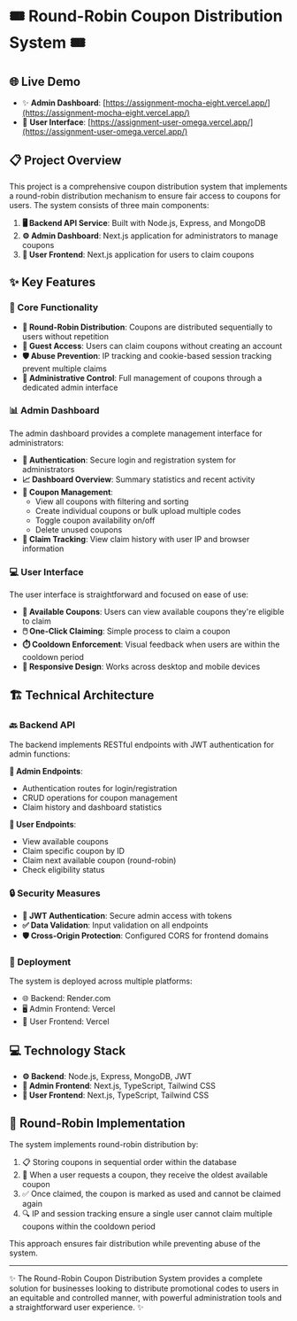 # 🎟️ Round-Robin Coupon Distribution System 🎟️

## 🌐 Live Demo

- ✨ **Admin Dashboard**: [https://assignment-mocha-eight.vercel.app/](https://assignment-mocha-eight.vercel.app/)
- 🎁 **User Interface**: [https://assignment-user-omega.vercel.app/](https://assignment-user-omega.vercel.app/)

## 📋 Project Overview

This project is a comprehensive coupon distribution system that implements a round-robin distribution mechanism to ensure fair access to coupons for users. The system consists of three main components:

1. **🖥️ Backend API Service**: Built with Node.js, Express, and MongoDB
2. **⚙️ Admin Dashboard**: Next.js application for administrators to manage coupons
3. **👤 User Frontend**: Next.js application for users to claim coupons

## ✨ Key Features

### 🔄 Core Functionality

- **🔁 Round-Robin Distribution**: Coupons are distributed sequentially to users without repetition
- **🚪 Guest Access**: Users can claim coupons without creating an account
- **🛡️ Abuse Prevention**: IP tracking and cookie-based session tracking prevent multiple claims
- **🔐 Administrative Control**: Full management of coupons through a dedicated admin interface

### 📊 Admin Dashboard

The admin dashboard provides a complete management interface for administrators:

- **🔑 Authentication**: Secure login and registration system for administrators
- **📈 Dashboard Overview**: Summary statistics and recent activity
- **🎫 Coupon Management**: 
  - View all coupons with filtering and sorting
  - Create individual coupons or bulk upload multiple codes
  - Toggle coupon availability on/off
  - Delete unused coupons
- **📝 Claim Tracking**: View claim history with user IP and browser information

### 💻 User Interface

The user interface is straightforward and focused on ease of use:

- **🎁 Available Coupons**: Users can view available coupons they're eligible to claim
- **🖱️ One-Click Claiming**: Simple process to claim a coupon
- **⏱️ Cooldown Enforcement**: Visual feedback when users are within the cooldown period
- **📱 Responsive Design**: Works across desktop and mobile devices

## 🏗️ Technical Architecture

### 🔙 Backend API

The backend implements RESTful endpoints with JWT authentication for admin functions:

**👑 Admin Endpoints**:
- Authentication routes for login/registration
- CRUD operations for coupon management
- Claim history and dashboard statistics

**👥 User Endpoints**:
- View available coupons
- Claim specific coupon by ID
- Claim next available coupon (round-robin)
- Check eligibility status

### 🔒 Security Measures

- **🔐 JWT Authentication**: Secure admin access with tokens
- **✅ Data Validation**: Input validation on all endpoints
- **🛡️ Cross-Origin Protection**: Configured CORS for frontend domains

### 🚀 Deployment

The system is deployed across multiple platforms:
- 🌐 Backend: Render.com
- 🖥️ Admin Frontend: Vercel
- 📱 User Frontend: Vercel

## 💻 Technology Stack

- **⚙️ Backend**: Node.js, Express, MongoDB, JWT
- **🎨 Admin Frontend**: Next.js, TypeScript, Tailwind CSS
- **🎨 User Frontend**: Next.js, TypeScript, Tailwind CSS

## 🔄 Round-Robin Implementation

The system implements round-robin distribution by:

1. 📋 Storing coupons in sequential order within the database
2. 🎯 When a user requests a coupon, they receive the oldest available coupon
3. ✅ Once claimed, the coupon is marked as used and cannot be claimed again
4. 🔍 IP and session tracking ensure a single user cannot claim multiple coupons within the cooldown period

This approach ensures fair distribution while preventing abuse of the system.

---

✨ The Round-Robin Coupon Distribution System provides a complete solution for businesses looking to distribute promotional codes to users in an equitable and controlled manner, with powerful administration tools and a straightforward user experience. ✨
